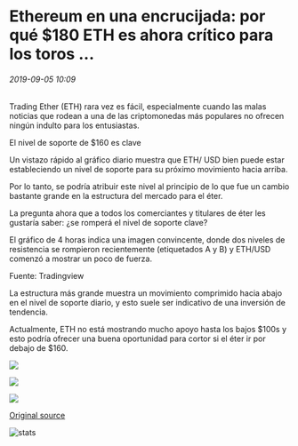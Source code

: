 # Ethereum en una encrucijada: por qué $180 ETH es ahora crítico para los toros ...

###### 2019-09-05 10:09

Trading Ether (ETH) rara vez es fácil, especialmente cuando las malas noticias que rodean a una de las criptomonedas más populares no ofrecen ningún indulto para los entusiastas.

El nivel de soporte de $160 es clave

Un vistazo rápido al gráfico diario muestra que ETH/ USD bien puede estar estableciendo un nivel de soporte para su próximo movimiento hacia arriba.

Por lo tanto, se podría atribuir este nivel al principio de lo que fue un cambio bastante grande en la estructura del mercado para el éter.

La pregunta ahora que a todos los comerciantes y titulares de éter les gustaría saber: ¿se romperá el nivel de soporte clave?

El gráfico de 4 horas indica una imagen convincente, donde dos niveles de resistencia se rompieron recientemente (etiquetados A y B) y ETH/USD comenzó a mostrar un poco de fuerza.

Fuente: Tradingview

La estructura más grande muestra un movimiento comprimido hacia abajo en el nivel de soporte diario, y esto suele ser indicativo de una inversión de tendencia.

Actualmente, ETH no está mostrando mucho apoyo hasta los bajos $100s y esto podría ofrecer una buena oportunidad para cortor si el éter ir por debajo de $160.

![](https://s3.cointelegraph.com/storage/uploads/view/3543ecd4d8a478752c5957e8f1466f76.png)

![](https://s3.cointelegraph.com/storage/uploads/view/bc591eebe56c03070b8599dd031dcb10.png)

![](https://s3.cointelegraph.com/storage/uploads/view/bea2b011948d59476f1cfde329fdc765.png)

[Original source](https://cointelegraph.com/news/ethereum-at-a-crossroads-why-180-eth-is-now-critical-for-the-bulls)

![stats](https://c.statcounter.com/11760860/0/a89fa40b/1/ "stats")
